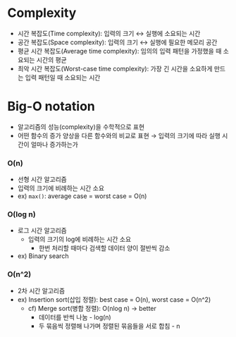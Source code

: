 # Complexity

- 시간 복잡도(Time complexity): 입력의 크기 ↔ 실행에 소요되는 시간
- 공간 복잡도(Space complexity): 입력의 크기 ↔ 실행에 필요한 메모리 공간
- 평균 시간 복잡도(Average time complexity): 임의의 입력 패턴을 가정했을 때 소요되는 시간의 평균
- 최악 시간 복잡도(Worst-case time complexity): 가장 긴 시간을 소요하게 만드는 입력 패턴일 때 소요되는 시간

# Big-O notation

- 알고리즘의 성능(complexity)을 수학적으로 표현
- 어떤 함수의 증가 양상을 다른 함수와의 비교로 표현 → 입력의 크기에 따라 실행 시간이 얼마나 증가하는가

### O(n)

- 선형 시간 알고리즘
- 입력의 크기에 비례하는 시간 소요
- ex) `max()`: average case = worst case = O(n)

### O(log n)

- 로그 시간 알고리즘
  - 입력의 크기의 log에 비례하는 시간 소요
    - 한번 처리할 때마다 검색할 데이터 양이 절반씩 감소
- ex) Binary search

### O(n^2)

- 2차 시간 알고리즘
- ex) Insertion sort(삽입 정렬): best case = O(n), worst case = O(n^2)
  - cf) Merge sort(병합 정렬): O(nlog n) → better
    - 데이터를 반씩 나눔 - log(n)
    - 두 묶음씩 정렬해 나가며 정렬된 묶음들을 서로 합침 - n
